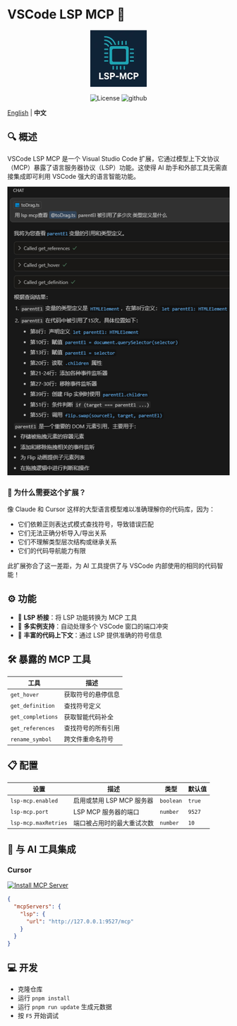 # VSCode LSP MCP 🚀

<p align="center">
  <img src="res/icon.webp" width="128" height="128" alt="LSP MCP Icon">
</p>

<p align="center">
  <img alt="License" src="https://img.shields.io/badge/License-MIT-yellow.svg" />
  <img alt="github" src="https://img.shields.io/badge/GitHub-181717?logo=github&logoColor=white" />
</p>

[English](./README.md) | **中文**

## 🔍 概述

VSCode LSP MCP 是一个 Visual Studio Code 扩展，它通过模型上下文协议（MCP）暴露了语言服务器协议（LSP）功能。这使得 AI 助手和外部工具无需直接集成即可利用 VSCode 强大的语言智能功能。

![demo](./docAssets/demo.webp)

### 🌟 为什么需要这个扩展？

像 Claude 和 Cursor 这样的大型语言模型难以准确理解你的代码库，因为：

- 它们依赖正则表达式模式查找符号，导致错误匹配
- 它们无法正确分析导入/导出关系
- 它们不理解类型层次结构或继承关系
- 它们的代码导航能力有限

此扩展弥合了这一差距，为 AI 工具提供了与 VSCode 内部使用的相同的代码智能！

## ⚙️ 功能

- 🔄 **LSP 桥接**：将 LSP 功能转换为 MCP 工具
- 🔌 **多实例支持**：自动处理多个 VSCode 窗口的端口冲突
- 🧠 **丰富的代码上下文**：通过 LSP 提供准确的符号信息

## 🛠️ 暴露的 MCP 工具

| 工具 | 描述 |
|------|-------------|
| `get_hover` | 获取符号的悬停信息 |
| `get_definition` | 查找符号定义 |
| `get_completions` | 获取智能代码补全 |
| `get_references` | 查找符号的所有引用 |
| `rename_symbol` | 跨文件重命名符号 |

## 📋 配置

<!-- configs -->

| 设置 | 描述 | 类型 | 默认值 |
|---------|-------------|------|---------|
| `lsp-mcp.enabled` | 启用或禁用 LSP MCP 服务器 | `boolean` | `true` |
| `lsp-mcp.port` | LSP MCP 服务器的端口 | `number` | `9527` |
| `lsp-mcp.maxRetries` | 端口被占用时的最大重试次数 | `number` | `10` |

<!-- configs -->

## 🔗 与 AI 工具集成

### Cursor

[![Install MCP Server](https://cursor.com/deeplink/mcp-install-dark.png)](https://cursor.com/install-mcp?name=lsp&config=JTdCJTIydXJsJTIyJTNBJTIyaHR0cCUzQSUyRiUyRjEyNy4wLjAuMSUzQTk1MjclMkZtY3AlMjIlN0Q%3D)

```json
{
  "mcpServers": {
    "lsp": {
      "url": "http://127.0.0.1:9527/mcp"
    }
  }
}
```

## 💻 开发

- 克隆仓库
- 运行 `pnpm install`
- 运行 `pnpm run update` 生成元数据
- 按 `F5` 开始调试
